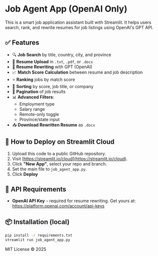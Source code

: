 
# Job Agent App (OpenAI Only)

This is a smart job application assistant built with Streamlit. It helps users search, rank, and rewrite resumes for job listings using OpenAI's GPT API.

## ✅ Features

- 🔍 **Job Search** by title, country, city, and province
- 📄 **Resume Upload** in `.txt`, `.pdf`, or `.docx`
- 🧠 **Resume Rewriting** with GPT (OpenAI)
- 📈 **Match Score Calculation** between resume and job description
- ⭐ **Ranking** jobs by match score
- 🔽 **Sorting** by score, job title, or company
- 📑 **Pagination** of job results
- 📊 **Advanced Filters**:
  - Employment type
  - Salary range
  - Remote-only toggle
  - Province/state input
- 📥 **Download Rewritten Resume** as `.docx`

## 🚀 How to Deploy on Streamlit Cloud

1. Upload this code to a public GitHub repository.
2. Visit [https://streamlit.io/cloud](https://streamlit.io/cloud).
3. Click **"New App"**, select your repo and branch.
4. Set the main file to `job_agent_app.py`.
5. Click **Deploy**

## 🔐 API Requirements

- **OpenAI API Key** – required for resume rewriting.
  Get yours at: https://platform.openai.com/account/api-keys

## 📦 Installation (local)

```bash
pip install -r requirements.txt
streamlit run job_agent_app.py
```

MIT License © 2025

